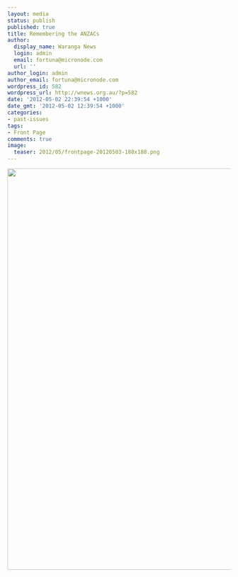 ```yaml
---
layout: media
status: publish
published: true
title: Remembering the ANZACs
author:
  display_name: Waranga News
  login: admin
  email: fortuna@micronode.com
  url: ''
author_login: admin
author_email: fortuna@micronode.com
wordpress_id: 582
wordpress_url: http://wnews.org.au/?p=582
date: '2012-05-02 22:39:54 +1000'
date_gmt: '2012-05-02 12:39:54 +1000'
categories:
- past-issues
tags:
- Front Page
comments: true
image:
  teaser: 2012/05/frontpage-20120503-188x188.png
---
```


<a href="{{ site.url }}/images/2012/05/frontpage-20120503.pdf"><img class="alignnone size-full wp-image-581" title="Front Page - 3 May, 2012" src="{{ site.url }}/images/2012/05/frontpage-20120503.png" alt="" width="624" height="907" /></a>
